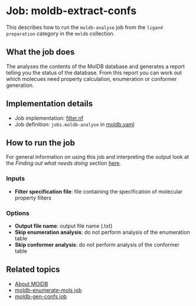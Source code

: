 # Job: moldb-extract-confs

This describes how to run the `moldb-analyse` job from the `ligand preparation` category in the `moldb` collection.

## What the job does

The analyses the contents of the MolDB database and generates a report telling you the status of the database.
From this report you can work out which molecues need property calculation, enumeration or conformer generation.

## Implementation details

* Job implementation: [filter.nf](/moldb/analyse.py)
* Job definition: `jobs.moldb-analyse` in [moldb.yaml](/data-manager/moldb.yaml)

## How to run the job

For general information on using this job and interpreting the output look at the *Finding out what needs doing*
section [here](https://discourse.squonk.it/t/about-moldb/138).

### Inputs

* **Filter specification file**: file containing the specification of molecular property filters

### Options

* **Output file name**: output file name (.txt)
* **Skip enumeration analysis**: do not perform analysis of the enumeration table
* **Skip conformer analysis**: do not perform analysis of the conformer table

## Related topics

* [About MOlDB](https://discourse.squonk.it/t/about-moldb/138)
* [moldb-enumerate-mols job](moldb-enumerate-mols.md)
* [moldb-gen-confs job](moldb-gen-confs.md)
